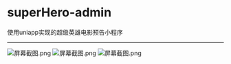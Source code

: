 # superHero-admin
使用uniapp实现的超级英雄电影预告小程序
***
![](https://images.gitee.com/uploads/images/2020/0608/153031_a0536312_5051762.png "屏幕截图.png")
![](https://images.gitee.com/uploads/images/2020/0608/153122_4f0863f6_5051762.png "屏幕截图.png")
![](https://images.gitee.com/uploads/images/2020/0608/153149_7890c5ef_5051762.png "屏幕截图.png")
